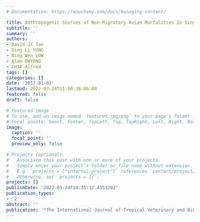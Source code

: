 ```yaml
---
# Documentation: https://wowchemy.com/docs/managing-content/

title: Anthropogenic Sources of Non-Migratory Avian Mortalities In Singapore
subtitle: ''
summary: ''
authors:
- David JX Tan
- Ding Li YONG
- Bing Wen LOW
- Alan OWYONG
- CHIA Alfred
tags: []
categories: []
date: '2017-01-01'
lastmod: 2022-03-24T11:50:38-06:00
featured: false
draft: false

# Featured image
# To use, add an image named `featured.jpg/png` to your page's folder.
# Focal points: Smart, Center, TopLeft, Top, TopRight, Left, Right, BottomLeft, Bottom, BottomRight.
image:
  caption: ''
  focal_point: ''
  preview_only: false

# Projects (optional).
#   Associate this post with one or more of your projects.
#   Simply enter your project's folder or file name without extension.
#   E.g. `projects = ["internal-project"]` references `content/project/deep-learning/index.md`.
#   Otherwise, set `projects = []`.
projects: []
publishDate: '2022-03-24T18:35:12.435120Z'
publication_types:
- '2'
abstract: ''
publication: '*The International Journal of Tropical Veterinary and Biomedical Research*'
---
```

